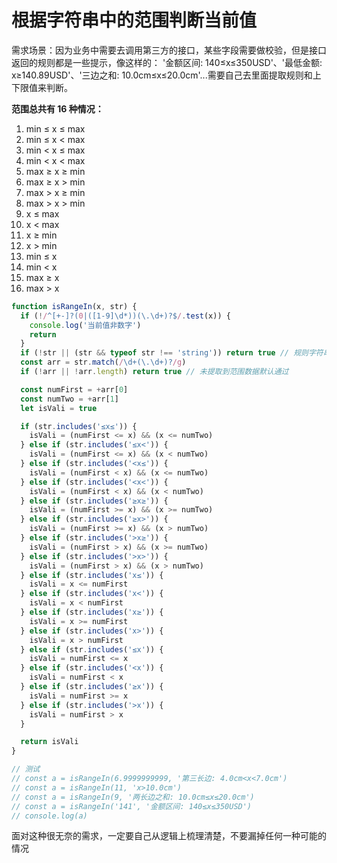 # 根据字符串中的范围判断当前值

需求场景：因为业务中需要去调用第三方的接口，某些字段需要做校验，但是接口返回的规则都是一些提示，像这样的： '金额区间: 140≤x≤350USD'、'最低金额: x≥140.89USD'、'三边之和: 10.0cm≤x≤20.0cm'...需要自己去里面提取规则和上下限值来判断。

**范围总共有 16 种情况：**
1. min ≤ x ≤ max
2. min ≤ x < max
3. min < x ≤ max
4. min < x < max
5. max ≥ x ≥ min
6. max ≥ x > min
7. max > x ≥ min
8. max > x > min
9. x ≤ max
10. x < max
12. x ≥ min
12. x > min
13. min ≤ x
14. min < x
15. max ≥ x
16. max > x

```js
function isRangeIn(x, str) {
  if (!/^[+-]?(0|([1-9]\d*))(\.\d+)?$/.test(x)) {
    console.log('当前值非数字')
    return
  }
  if (!str || (str && typeof str !== 'string')) return true // 规则字符串不存在默认通过
  const arr = str.match(/\d+(\.\d+)?/g)
  if (!arr || !arr.length) return true // 未提取到范围数据默认通过

  const numFirst = +arr[0]
  const numTwo = +arr[1]
  let isVali = true

  if (str.includes('≤x≤')) {
    isVali = (numFirst <= x) && (x <= numTwo)
  } else if (str.includes('≤x<')) {
    isVali = (numFirst <= x) && (x < numTwo)
  } else if (str.includes('<x≤')) {
    isVali = (numFirst < x) && (x <= numTwo)
  } else if (str.includes('<x<')) {
    isVali = (numFirst < x) && (x < numTwo)
  } else if (str.includes('≥x≥')) {
    isVali = (numFirst >= x) && (x >= numTwo)
  } else if (str.includes('≥x>')) {
    isVali = (numFirst >= x) && (x > numTwo)
  } else if (str.includes('>x≥')) {
    isVali = (numFirst > x) && (x >= numTwo)
  } else if (str.includes('>x>')) {
    isVali = (numFirst > x) && (x > numTwo)
  } else if (str.includes('x≤')) {
    isVali = x <= numFirst
  } else if (str.includes('x<')) {
    isVali = x < numFirst
  } else if (str.includes('x≥')) {
    isVali = x >= numFirst
  } else if (str.includes('x>')) {
    isVali = x > numFirst
  } else if (str.includes('≤x')) {
    isVali = numFirst <= x
  } else if (str.includes('<x')) {
    isVali = numFirst < x
  } else if (str.includes('≥x')) {
    isVali = numFirst >= x
  } else if (str.includes('>x')) {
    isVali = numFirst > x
  }

  return isVali
}

// 测试
// const a = isRangeIn(6.9999999999, '第三长边: 4.0cm<x<7.0cm')
// const a = isRangeIn(11, 'x>10.0cm')
// const a = isRangeIn(9, '两长边之和: 10.0cm≤x≤20.0cm')
// const a = isRangeIn('141', '金额区间: 140≤x≤350USD')
// console.log(a)
```

面对这种很无奈的需求，一定要自己从逻辑上梳理清楚，不要漏掉任何一种可能的情况


